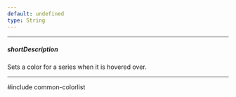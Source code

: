 ```yaml
---
default: undefined
type: String
---
```

---
##### shortDescription
<p>Sets a color for a series when it is hovered over.</p>

---
#include common-colorlist